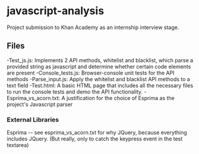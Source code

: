 javascript-analysis
===================
Project submission to Khan Academy as an internship interview stage.

## Files
-Test_js.js: Implements 2 API methods, whitelist and blacklist, which parse a provided string as javascript and determine whether certain code elements are present
-Console_tests.js: Browser-console unit tests for the API methods
-Parse_input.js: Apply the whitelist and blacklist API methods to a text field
-Test.html: A basic HTML page that includes all the necessary files to run the console tests and demo the API functionality.
-Esprima_vs_acorn.txt: A justification for the choice of Esprima as the project's Javascript parser

### External Libraries
Esprima -- see esprima_vs_acorn.txt for why
JQuery, because everything includes JQuery. (But really, only to catch the keypress event in the test textarea)
